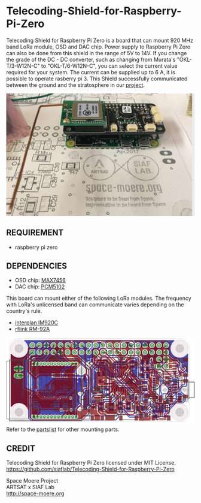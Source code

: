 # Telecoding-Shield-for-Raspberry-Pi-Zero
Telecoding Shield for Raspberry Pi Zero is a board that can mount 920 MHz band LoRa module, OSD and DAC chip.
Power supply to Raspberry Pi Zero can also be done from this shield in the range of 5V to 14V.
If you change the grade of the DC - DC converter, such as changing from Murata's "OKL-T/3-W12N-C" to "OKL-T/6-W12N-C", 
you can select the current value required for your system. The current can be supplied up to 6 A, it is possible to operate rasberry pi 3.
This Shield successfully communicated between the ground and the stratosphere in our <a href="http://space-moere.org">project</a>.

<img src="https://github.com/siaflab/Telecoding-Shield-for-Raspberry-Pi-Zero/blob/master/brd_img.png" alt="brd_img" width="640" title="brd_img">

## REQUIREMENT
- raspberry pi zero

## DEPENDENCIES
- OSD chip: [MAX7456](https://datasheets.maximintegrated.com/en/ds/MAX7456.pdf)
- DAC chip: [PCM5102](http://masterandrey.com/files/pcm5102.pdf)

This board can mount either of the following LoRa modules.
The frequency with LoRa's unlicensed band can communicate varies depending on the country's rule.
- [interplan IM920C](http://www.interplan.co.jp)
- [rflink RM-92A](http://www.rflink.co.jp/)

<img src="https://github.com/siaflab/Telecoding-Shield-for-Raspberry-Pi-Zero/blob/master/Telecoding-Shield_img_brd.png" alt="Telecoding-Shield_img_brd" width="640" title="Telecoding-Shield_img_brd">
Refer to the <a href="https://www.homepage-tukurikata.com/">partslist</a> for other mounting parts.

## CREDIT
Telecoding Shield for Raspberry Pi Zero licensed under MIT License.  
https://github.com/siaflab/Telecoding-Shield-for-Raspberry-Pi-Zero

Space Moere Project  
ARTSAT x SIAF Lab  
http://space-moere.org


